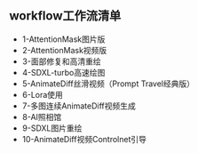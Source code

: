 ## workflow工作流清单
- 1-AttentionMask图片版
- 2-AttentionMask视频版
- 3-面部修复和高清重绘
- 4-SDXL-turbo高速绘图
- 5-AnimateDiff丝滑视频（Prompt Travel经典版）
- 6-Lora使用
- 7-多图连续AnimateDiff视频生成
- 8-AI照相馆
- 9-SDXL图片重绘
- 10-AnimateDiff视频Controlnet引导
